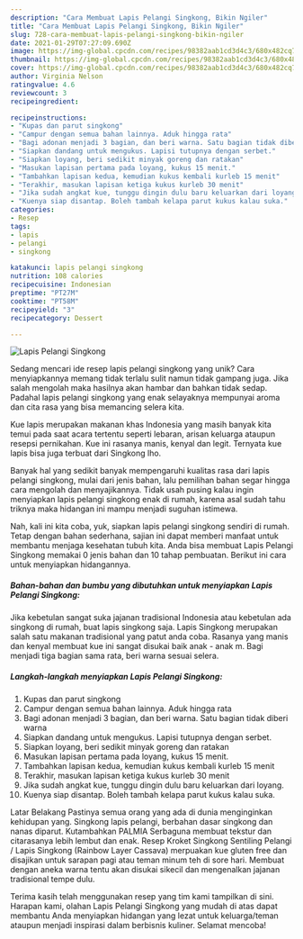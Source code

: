 ```yaml
---
description: "Cara Membuat Lapis Pelangi Singkong, Bikin Ngiler"
title: "Cara Membuat Lapis Pelangi Singkong, Bikin Ngiler"
slug: 728-cara-membuat-lapis-pelangi-singkong-bikin-ngiler
date: 2021-01-29T07:27:09.690Z
image: https://img-global.cpcdn.com/recipes/98382aab1cd3d4c3/680x482cq70/lapis-pelangi-singkong-foto-resep-utama.jpg
thumbnail: https://img-global.cpcdn.com/recipes/98382aab1cd3d4c3/680x482cq70/lapis-pelangi-singkong-foto-resep-utama.jpg
cover: https://img-global.cpcdn.com/recipes/98382aab1cd3d4c3/680x482cq70/lapis-pelangi-singkong-foto-resep-utama.jpg
author: Virginia Nelson
ratingvalue: 4.6
reviewcount: 3
recipeingredient:

recipeinstructions:
- "Kupas dan parut singkong"
- "Campur dengan semua bahan lainnya. Aduk hingga rata"
- "Bagi adonan menjadi 3 bagian, dan beri warna. Satu bagian tidak diberi warna"
- "Siapkan dandang untuk mengukus. Lapisi tutupnya dengan serbet."
- "Siapkan loyang, beri sedikit minyak goreng dan ratakan"
- "Masukan lapisan pertama pada loyang, kukus 15 menit."
- "Tambahkan lapisan kedua, kemudian kukus kembali kurleb 15 menit"
- "Terakhir, masukan lapisan ketiga kukus kurleb 30 menit"
- "Jika sudah angkat kue, tunggu dingin dulu baru keluarkan dari loyang."
- "Kuenya siap disantap. Boleh tambah kelapa parut kukus kalau suka."
categories:
- Resep
tags:
- lapis
- pelangi
- singkong

katakunci: lapis pelangi singkong 
nutrition: 108 calories
recipecuisine: Indonesian
preptime: "PT27M"
cooktime: "PT58M"
recipeyield: "3"
recipecategory: Dessert

---
```



![Lapis Pelangi Singkong](https://img-global.cpcdn.com/recipes/98382aab1cd3d4c3/680x482cq70/lapis-pelangi-singkong-foto-resep-utama.jpg)

Sedang mencari ide resep lapis pelangi singkong yang unik? Cara menyiapkannya memang tidak terlalu sulit namun tidak gampang juga. Jika salah mengolah maka hasilnya akan hambar dan bahkan tidak sedap. Padahal lapis pelangi singkong yang enak selayaknya mempunyai aroma dan cita rasa yang bisa memancing selera kita.

Kue lapis merupakan makanan khas Indonesia yang masih banyak kita temui pada saat acara tertentu seperti lebaran, arisan keluarga ataupun resepsi pernikahan. Kue ini rasanya manis, kenyal dan legit. Ternyata kue lapis bisa juga terbuat dari Singkong lho.

Banyak hal yang sedikit banyak mempengaruhi kualitas rasa dari lapis pelangi singkong, mulai dari jenis bahan, lalu pemilihan bahan segar hingga cara mengolah dan menyajikannya. Tidak usah pusing kalau ingin menyiapkan lapis pelangi singkong enak di rumah, karena asal sudah tahu triknya maka hidangan ini mampu menjadi suguhan istimewa.


Nah, kali ini kita coba, yuk, siapkan lapis pelangi singkong sendiri di rumah. Tetap dengan bahan sederhana, sajian ini dapat memberi manfaat untuk membantu menjaga kesehatan tubuh kita. Anda bisa membuat Lapis Pelangi Singkong memakai 0 jenis bahan dan 10 tahap pembuatan. Berikut ini cara untuk menyiapkan hidangannya.

<!--inarticleads1-->

##### Bahan-bahan dan bumbu yang dibutuhkan untuk menyiapkan Lapis Pelangi Singkong:



Jika kebetulan sangat suka jajanan tradisional Indonesia atau kebetulan ada singkong di rumah, buat lapis singkong saja. Lapis Singkong merupakan salah satu makanan tradisional yang patut anda coba. Rasanya yang manis dan kenyal membuat kue ini sangat disukai baik anak - anak m. Bagi menjadi tiga bagian sama rata, beri warna sesuai selera. 

<!--inarticleads2-->

##### Langkah-langkah menyiapkan Lapis Pelangi Singkong:

1. Kupas dan parut singkong
1. Campur dengan semua bahan lainnya. Aduk hingga rata
1. Bagi adonan menjadi 3 bagian, dan beri warna. Satu bagian tidak diberi warna
1. Siapkan dandang untuk mengukus. Lapisi tutupnya dengan serbet.
1. Siapkan loyang, beri sedikit minyak goreng dan ratakan
1. Masukan lapisan pertama pada loyang, kukus 15 menit.
1. Tambahkan lapisan kedua, kemudian kukus kembali kurleb 15 menit
1. Terakhir, masukan lapisan ketiga kukus kurleb 30 menit
1. Jika sudah angkat kue, tunggu dingin dulu baru keluarkan dari loyang.
1. Kuenya siap disantap. Boleh tambah kelapa parut kukus kalau suka.


Latar Belakang Pastinya semua orang yang ada di dunia menginginkan kehidupan yang. Singkong lapis pelangi, berbahan dasar singkong dan nanas diparut. Kutambahkan PALMIA Serbaguna membuat tekstur dan citarasanya lebih lembut dan enak. Resep Kroket Singkong Sentiling Pelangi / Lapis Singkong (Rainbow Layer Cassava) merpuakan kue gluten free dan disajikan untuk sarapan pagi atau teman minum teh di sore hari. Membuat dengan aneka warna tentu akan disukai sikecil dan mengenalkan jajanan tradisional tempe dulu. 

Terima kasih telah menggunakan resep yang tim kami tampilkan di sini. Harapan kami, olahan Lapis Pelangi Singkong yang mudah di atas dapat membantu Anda menyiapkan hidangan yang lezat untuk keluarga/teman ataupun menjadi inspirasi dalam berbisnis kuliner. Selamat mencoba!
